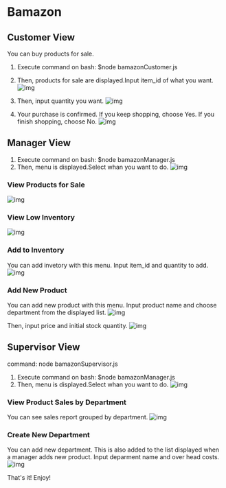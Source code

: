 # Bamazon #


## Customer View ##
You can buy products for sale.
1. Execute command on bash: $node bamazonCustomer.js
2. Then, products for sale are displayed.Input item_id of what you want.
![img](https://github.com/Hugh0513/Bamazon/tree/master/images/customer_01.png)

3. Then, input quantity you want.
![img](https://github.com/Hugh0513/Bamazon/tree/master/images/customer_02.png)

4. Your purchase is confirmed. If you keep shopping, choose Yes. If you finish shopping, choose No.
![img](https://github.com/Hugh0513/Bamazon/tree/master/images/customer_03.png)

## Manager View ##
1. Execute command on bash: $node bamazonManager.js
2. Then, menu is displayed.Select whan you want to do.
![img](https://github.com/Hugh0513/Bamazon/tree/master/images/manager_01.png)

### View Products for Sale ###
![img](https://github.com/Hugh0513/Bamazon/tree/master/images/manager_02.png)

### View Low Inventory ###
![img](https://github.com/Hugh0513/Bamazon/tree/master/images/manager_03.png)

### Add to Inventory ###
You can add invetory with this menu.
Input item_id and quantity to add.
![img](https://github.com/Hugh0513/Bamazon/tree/master/images/manager_04.png)

### Add New Product ###
You can add new product with this menu.
Input product name and choose department from the displayed list.
![img](https://github.com/Hugh0513/Bamazon/tree/master/images/manager_05.png)

Then, input price and initial stock quantity.
![img](https://github.com/Hugh0513/Bamazon/tree/master/images/manager_06.png)

## Supervisor View ##
command: node bamazonSupervisor.js
1. Execute command on bash: $node bamazonManager.js
2. Then, menu is displayed.Select whan you want to do.
![img](https://github.com/Hugh0513/Bamazon/tree/master/images/supervisor_01.png)

### View Product Sales by Department ###
You can see sales report grouped by department.
![img](https://github.com/Hugh0513/Bamazon/tree/master/images/supervisor_02.png)

### Create New Department ###
You can add new department. This is also added to the list displayed when a manager adds new product.
Input deparment name and over head costs.
![img](https://github.com/Hugh0513/Bamazon/tree/master/images/supervisor_03.png)

That's it! Enjoy!

